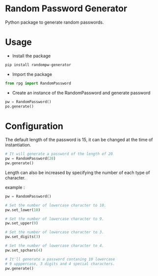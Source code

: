# Random Password Generator

Python package to generate random passwords.

# Usage

* Install the package

```bash
pip install randompw-generator
```

* Import the package

```python
from rpg import RandomPassword
```

* Create an instance of the RandomPassword and generate password

```python
pw = RandomPassword()
po.generate()
```

# Configuration

The default length of the password is 15, it can be changed at the time of instantiation.

```python
# It will generate a password of the length of 20
pw = RandomPassword(20)
pw.generate()
```

Length can also be increased by specifying the number of each type of character.

example :

```python
pw = RandomPassword()

# Set the number of lowercase character to 10.
pw.set_lower(10)

# Set the number of lowercase character to 9.
pw.set_upper(9)

# Set the number of lowercase character to 3.
pw.set_digits(3)

# Set the number of lowercase character to 4.
pw.set_spchars(4)

# It'll generate a password contaning 10 lowercase
# 9 upppercase, 3 digits and 4 special characters.
pw.generate()
``` 